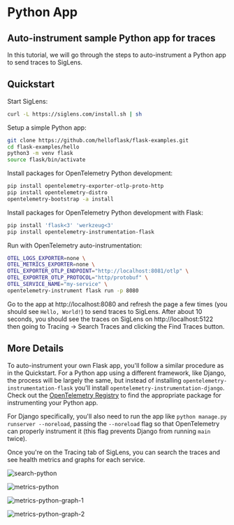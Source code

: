 # Python App

## Auto-instrument sample Python app for traces

In this tutorial, we will go through the steps to auto-instrument a Python app to send traces to SigLens.

## Quickstart
Start SigLens:
```bash
curl -L https://siglens.com/install.sh | sh
```

Setup a simple Python app:
```bash
git clone https://github.com/helloflask/flask-examples.git
cd flask-examples/hello
python3 -m venv flask
source flask/bin/activate
```

Install packages for OpenTelemetry Python development:
```bash
pip install opentelemetry-exporter-otlp-proto-http
pip install opentelemetry-distro
opentelemetry-bootstrap -a install
```

Install packages for OpenTelemetry Python development with Flask:
```bash
pip install 'flask<3' 'werkzeug<3'
pip install opentelemetry-instrumentation-flask
```

Run with OpenTelemetry auto-instrumentation:
```bash
OTEL_LOGS_EXPORTER=none \
OTEL_METRICS_EXPORTER=none \
OTEL_EXPORTER_OTLP_ENDPOINT="http://localhost:8081/otlp" \
OTEL_EXPORTER_OTLP_PROTOCOL="http/protobuf" \
OTEL_SERVICE_NAME="my-service" \
opentelemetry-instrument flask run -p 8080
```

Go to the app at http://localhost:8080 and refresh the page a few times (you should see `Hello, World!`) to send traces to SigLens.
After about 10 seconds, you should see the traces on SigLens on http://localhost:5122 then going to Tracing -> Search Traces and clicking the Find Traces button.

## More Details
To auto-instrument your own Flask app, you'll follow a similar procedure as in the Quickstart.
For a Python app using a different framework, like Django, the process will be largely the same, but instead of installing `opentelemetry-instrumentation-flask` you'll install `opentelemetry-instrumentation-django`. Check out the [OpenTelemetry Registry](https://opentelemetry.io/ecosystem/registry/) to find the appropriate package for instrumenting your Python app.

For Django specifically, you'll also need to run the app like `python manage.py runserver --noreload`, passing the `--noreload` flag so that OpenTelemetry can properly instrument it (this flag prevents Django from running `main` twice).

Once you're on the Tracing tab of SigLens, you can search the traces and see health metrics and graphs for each service.

![search-python](/static/tutorials/search-traces-python.png)

![metrics-python](/static/tutorials/metrics-python.png)

![metrics-python-graph-1](/static/tutorials/python-graph-1.png)

![metrics-python-graph-2](/static/tutorials/python-graph-2.png)

